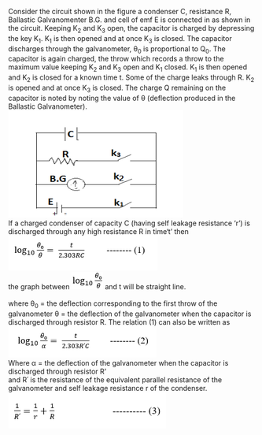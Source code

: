 Consider the circuit shown in the figure a condenser C, resistance R, Ballastic Galvanomenter B.G. and cell of emf E is connected in as shown in the circuit. Keeping K<sub>2</sub> and K<sub>3</sub> open, the capacitor is charged by depressing the key K<sub>1</sub>. K<sub>1</sub> is then opened and at once K<sub>3</sub> is closed. The capacitor discharges through the galvanometer, &theta;<sub>0</sub> is proportional to Q<sub>0</sub>. The capacitor is again charged, the throw  which records a throw to the maximum value keeping K<sub>2</sub> and K<sub>3</sub> open and K<sub>1</sub> closed. K<sub>1</sub> is then opened and K<sub>2</sub> is closed for a known time t. Some of the charge leaks through R. K<sub>2</sub> is opened and at once K<sub>3</sub> is closed. The charge Q remaining on the capacitor is noted by noting the value of &theta; (deflection produced in the Ballastic Galvanometer). <br>
<img src="images/fig1.PNG"><br>
If a charged condenser of capacity C (having self leakage resistance ‘r’) is discharged through any high resistance R in time‘t’ then<br>
<img src="images/fig2.PNG"><br>
the graph between <img src="images/fig3_formula.PNG"> and t will be straight line.<br><br>
where &theta;<sub>0</sub> = the deflection corresponding to the first throw of the galvanometer
          &theta; = the deflection of the galvanometer when the capacitor is discharged through resistor R.
The relation (1) can also be written as <br>
<img src="images/fig4_alpha.PNG"><br>
Where &alpha; = the deflection of the galvanometer when the capacitor is discharged through resistor R'<br>
and R՛ is the resistance of the equivalent parallel resistance of the galvanometer and self leakage resistance r of the condenser.<br>
<img src="images/fig5.PNG">

